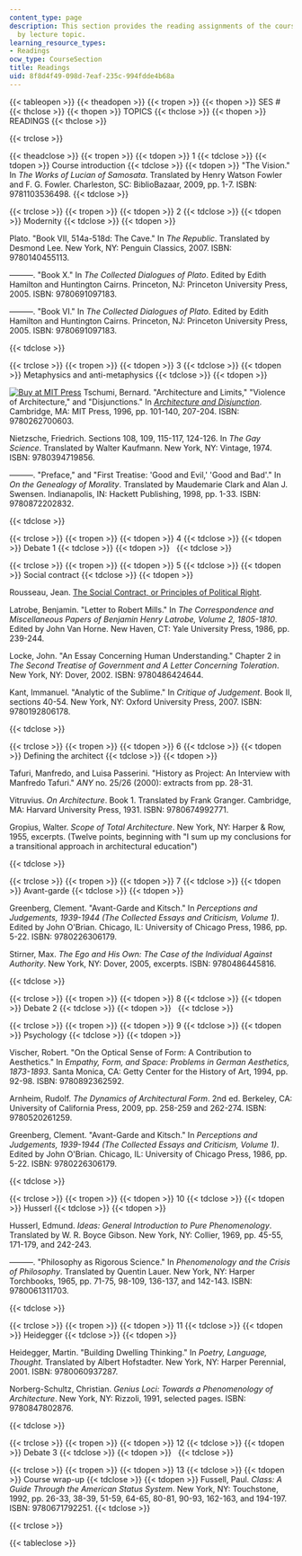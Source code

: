 ```yaml
---
content_type: page
description: This section provides the reading assignments of the course organized
  by lecture topic.
learning_resource_types:
- Readings
ocw_type: CourseSection
title: Readings
uid: 8f8d4f49-098d-7eaf-235c-994fdde4b68a
---
```


{{< tableopen >}}
{{< theadopen >}}
{{< tropen >}}
{{< thopen >}}
SES #
{{< thclose >}}
{{< thopen >}}
TOPICS
{{< thclose >}}
{{< thopen >}}
READINGS
{{< thclose >}}

{{< trclose >}}

{{< theadclose >}}
{{< tropen >}}
{{< tdopen >}}
1
{{< tdclose >}}
{{< tdopen >}}
Course introduction
{{< tdclose >}}
{{< tdopen >}}
"The Vision." In _The Works of Lucian of Samosata_. Translated by Henry Watson Fowler and F. G. Fowler. Charleston, SC: BiblioBazaar, 2009, pp. 1-7. ISBN: 9781103536498.
{{< tdclose >}}

{{< trclose >}}
{{< tropen >}}
{{< tdopen >}}
2
{{< tdclose >}}
{{< tdopen >}}
Modernity
{{< tdclose >}}
{{< tdopen >}}


Plato. "Book VII, 514a-518d: The Cave." In _The Republic_. Translated by Desmond Lee. New York, NY: Penguin Classics, 2007. ISBN: 9780140455113.

———. "Book X." In _The Collected Dialogues of Plato_. Edited by Edith Hamilton and Huntington Cairns. Princeton, NJ: Princeton University Press, 2005. ISBN: 9780691097183.

———. "Book VI." In _The Collected Dialogues of Plato_. Edited by Edith Hamilton and Huntington Cairns. Princeton, NJ: Princeton University Press, 2005. ISBN: 9780691097183.


{{< tdclose >}}

{{< trclose >}}
{{< tropen >}}
{{< tdopen >}}
3
{{< tdclose >}}
{{< tdopen >}}
Metaphysics and anti-metaphysics
{{< tdclose >}}
{{< tdopen >}}


[![Buy at MIT Press](/images/mp_logo.gif)](https://mitpress.mit.edu/9780262700603) Tschumi, Bernard. "Architecture and Limits," "Violence of Architecture," and "Disjunctions." In [_Architecture and Disjunction_](https://mitpress.mit.edu/9780262700603). Cambridge, MA: MIT Press, 1996, pp. 101-140, 207-204. ISBN: 9780262700603.

Nietzsche, Friedrich. Sections 108, 109, 115-117, 124-126. In _The Gay Science_. Translated by Walter Kaufmann. New York, NY: Vintage, 1974. ISBN: 9780394719856.

———. "Preface," and "First Treatise: 'Good and Evil,' 'Good and Bad'." In _On the Genealogy of Morality_. Translated by Maudemarie Clark and Alan J. Swensen. Indianapolis, IN: Hackett Publishing, 1998, pp. 1-33. ISBN: 9780872202832.


{{< tdclose >}}

{{< trclose >}}
{{< tropen >}}
{{< tdopen >}}
4
{{< tdclose >}}
{{< tdopen >}}
Debate 1
{{< tdclose >}}
{{< tdopen >}}
 
{{< tdclose >}}

{{< trclose >}}
{{< tropen >}}
{{< tdopen >}}
5
{{< tdclose >}}
{{< tdopen >}}
Social contract
{{< tdclose >}}
{{< tdopen >}}


Rousseau, Jean. [The Social Contract, or Principles of Political Right](http://www.constitution.org/jjr/socon.htm).

Latrobe, Benjamin. "Letter to Robert Mills." In _The Correspondence and Miscellaneous Papers of Benjamin Henry Latrobe, Volume 2, 1805-1810_. Edited by John Van Horne. New Haven, CT: Yale University Press, 1986, pp. 239-244.

Locke, John. "An Essay Concerning Human Understanding." Chapter 2 in _The Second Treatise of Government and A Letter Concerning Toleration_. New York, NY: Dover, 2002. ISBN: 9780486424644.

Kant, Immanuel. "Analytic of the Sublime." In _Critique of Judgement_. Book II, sections 40-54. New York, NY: Oxford University Press, 2007. ISBN: 9780192806178.


{{< tdclose >}}

{{< trclose >}}
{{< tropen >}}
{{< tdopen >}}
6
{{< tdclose >}}
{{< tdopen >}}
Defining the architect
{{< tdclose >}}
{{< tdopen >}}


Tafuri, Manfredo, and Luisa Passerini. "History as Project: An Interview with Manfredo Tafuri." _ANY_ no. 25/26 (2000): extracts from pp. 28-31.

Vitruvius. _On Architecture_. Book 1. Translated by Frank Granger. Cambridge, MA: Harvard University Press, 1931. ISBN: 9780674992771.

Gropius, Walter. _Scope of Total Architecture_. New York, NY: Harper & Row, 1955, excerpts. (Twelve points, beginning with "I sum up my conclusions for a transitional approach in architectural education")


{{< tdclose >}}

{{< trclose >}}
{{< tropen >}}
{{< tdopen >}}
7
{{< tdclose >}}
{{< tdopen >}}
Avant-garde
{{< tdclose >}}
{{< tdopen >}}


Greenberg, Clement. "Avant-Garde and Kitsch." In _Perceptions and Judgements, 1939-1944 (The Collected Essays and Criticism, Volume 1)_. Edited by John O'Brian. Chicago, IL: University of Chicago Press, 1986, pp. 5-22. ISBN: 9780226306179.

Stirner, Max. _The Ego and His Own: The Case of the Individual Against Authority_. New York, NY: Dover, 2005, excerpts. ISBN: 9780486445816.


{{< tdclose >}}

{{< trclose >}}
{{< tropen >}}
{{< tdopen >}}
8
{{< tdclose >}}
{{< tdopen >}}
Debate 2
{{< tdclose >}}
{{< tdopen >}}
 
{{< tdclose >}}

{{< trclose >}}
{{< tropen >}}
{{< tdopen >}}
9
{{< tdclose >}}
{{< tdopen >}}
Psychology
{{< tdclose >}}
{{< tdopen >}}


Vischer, Robert. "On the Optical Sense of Form: A Contribution to Aesthetics." In _Empathy, Form, and Space: Problems in German Aesthetics, 1873-1893_. Santa Monica, CA: Getty Center for the History of Art, 1994, pp. 92-98. ISBN: 9780892362592.

Arnheim, Rudolf. _The Dynamics of Architectural Form_. 2nd ed. Berkeley, CA: University of California Press, 2009, pp. 258-259 and 262-274. ISBN: 9780520261259.

Greenberg, Clement. "Avant-Garde and Kitsch." In _Perceptions and Judgements, 1939-1944 (The Collected Essays and Criticism, Volume 1)_. Edited by John O'Brian. Chicago, IL: University of Chicago Press, 1986, pp. 5-22. ISBN: 9780226306179.


{{< tdclose >}}

{{< trclose >}}
{{< tropen >}}
{{< tdopen >}}
10
{{< tdclose >}}
{{< tdopen >}}
Husserl
{{< tdclose >}}
{{< tdopen >}}


Husserl, Edmund. _Ideas: General Introduction to Pure Phenomenology_. Translated by W. R. Boyce Gibson. New York, NY: Collier, 1969, pp. 45-55, 171-179, and 242-243.

———. "Philosophy as Rigorous Science." In _Phenomenology and the Crisis of Philosophy_. Translated by Quentin Lauer. New York, NY: Harper Torchbooks, 1965, pp. 71-75, 98-109, 136-137, and 142-143. ISBN: 9780061311703.


{{< tdclose >}}

{{< trclose >}}
{{< tropen >}}
{{< tdopen >}}
11
{{< tdclose >}}
{{< tdopen >}}
Heidegger
{{< tdclose >}}
{{< tdopen >}}


Heidegger, Martin. "Building Dwelling Thinking." In _Poetry, Language, Thought_. Translated by Albert Hofstadter. New York, NY: Harper Perennial, 2001. ISBN: 9780060937287.

Norberg-Schultz, Christian. _Genius Loci: Towards a Phenomenology of Architecture_. New York, NY: Rizzoli, 1991, selected pages. ISBN: 9780847802876.


{{< tdclose >}}

{{< trclose >}}
{{< tropen >}}
{{< tdopen >}}
12
{{< tdclose >}}
{{< tdopen >}}
Debate 3
{{< tdclose >}}
{{< tdopen >}}
 
{{< tdclose >}}

{{< trclose >}}
{{< tropen >}}
{{< tdopen >}}
13
{{< tdclose >}}
{{< tdopen >}}
Course wrap-up
{{< tdclose >}}
{{< tdopen >}}
Fussell, Paul. _Class: A Guide Through the American Status System_. New York, NY: Touchstone, 1992, pp. 26-33, 38-39, 51-59, 64-65, 80-81, 90-93, 162-163, and 194-197. ISBN: 9780671792251.
{{< tdclose >}}

{{< trclose >}}

{{< tableclose >}}